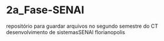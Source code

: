 # 2a_Fase-SENAI
repositório para guardar arquivos no segundo semestre do CT desenvolvimento de sistemasSENAI florianopolis
